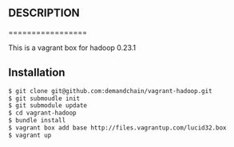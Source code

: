 ## DESCRIPTION
=================

This is a vagrant box for hadoop 0.23.1

## Installation

```bash
$ git clone git@github.com:demandchain/vagrant-hadoop.git
$ git submoudle init
$ git submodule update
$ cd vagrant-hadoop
$ bundle install
$ vagrant box add base http://files.vagrantup.com/lucid32.box
$ vagrant up
```
